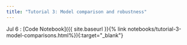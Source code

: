 ```yaml
---
title: "Tutorial 3: Model comparison and robustness"
---
```


Jul 6
  : [Code Notebook]({{ site.baseurl }}{% link notebooks/tutorial-3-model-comparisons.html%}){:target="_blank"}